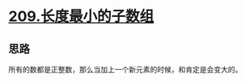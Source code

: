 # [209.长度最小的子数组](https://leetcode.cn/problems/minimum-size-subarray-sum/)

## 思路

所有的数都是正整数，那么当加上一个新元素的时候，和肯定是会变大的。